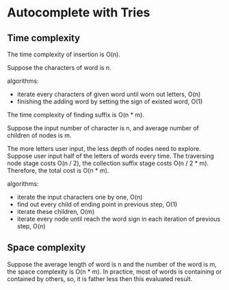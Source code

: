 # Autocomplete with Tries


## Time complexity

The time complexity of insertion is O(n).

Suppose the characters of word is n.

algorithms:
 - iterate every characters of given word until worn out letters, O(n)
 - finishing the adding word by setting the sign of existed word, O(1)


The time complexity of finding suffix is O(n * m).

Suppose the input number of character is n, and average number of children of 
nodes is m. 

The more letters user input, the less depth of nodes need to explore. Suppose 
user input half of the letters of words every time. The traversing node stage 
costs O(n / 2), the collection suffix stage costs O(n / 2 * m). 
Therefore, the total cost is O(n * m). 

algorithms:
 - iterate the input characters one by one, O(n)
 - find out every child of ending point in previous step, O(1)
 - iterate these children, O(m)
 - iterate every node until reach the word sign in each iteration of previous step, O(n)

## Space complexity

Suppose the average length of word is n and the number of the word is m, the 
space complexity is O(n * m). In practice, most of words is containing or 
contained by others, so, it is father less then this evaluated result.

